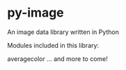 # py-image
 An image data library written in Python
 
 Modules included in this library:
 
  averagecolor
   ... and more to come!

